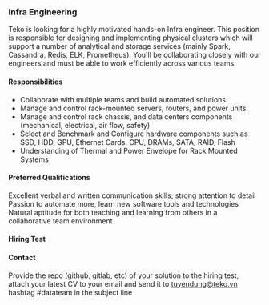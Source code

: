 ### Infra Engineering

Teko is looking for a highly motivated hands-on Infra engineer. This position is responsible for designing and implementing physical clusters which will support a number of analytical and storage services (mainly Spark, Cassandra, Redis, ELK, Prometheus). You'll be collaborating closely with our engineers and must be able to work efficiently across various teams.

#### Responsibilities
 - Collaborate with multiple teams and build automated solutions.
 - Manage and control rack-mounted servers, routers, and power units.
 - Manage and control rack chassis, and data centers components (mechanical, electrical, air flow, safety)
 - Select and Benchmark and Configure hardware components such as SSD, HDD, GPU, Ethernet Cards, CPU, DRAMs, SATA, RAID, Flash
 - Understanding of Thermal and Power Envelope for Rack Mounted Systems

#### Preferred Qualifications
Excellent verbal and written communication skills; strong attention to detail
Passion to automate more, learn new software tools and technologies
Natural aptitude for both teaching and learning from others in a collaborative team environment

#### Hiring Test

#### Contact
Provide the repo (github, gitlab, etc) of your solution to the hiring test, attach your latest CV to your email and send it to tuyendung@teko.vn hashtag #datateam in the subject line
